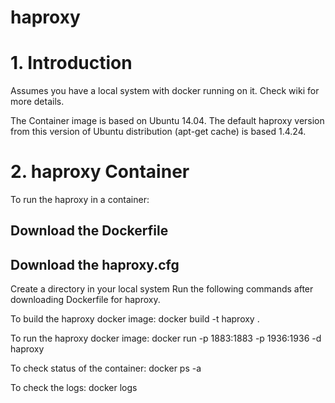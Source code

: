 # haproxy

# 1. Introduction
Assumes you have a local system with docker running on it. Check wiki for more details.

The Container image is based on Ubuntu 14.04. The default haproxy version from this version of Ubuntu distribution (apt-get cache) is based 1.4.24.

# 2. haproxy Container
To run the haproxy in a container:

##  Download the Dockerfile
##  Download the haproxy.cfg

Create a directory in your local system
Run the following commands after downloading Dockerfile for haproxy.

To build the haproxy docker image:
  docker build -t haproxy .

To run the haproxy docker image:
  docker run -p 1883:1883 -p 1936:1936 -d haproxy

To check status of the container:
  docker ps -a  
  
To check the logs:
  docker logs <container id>

